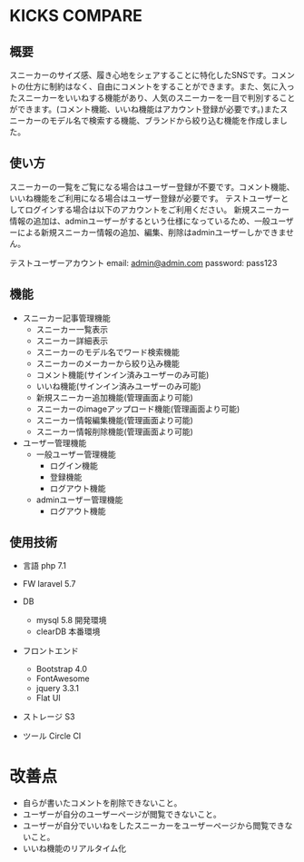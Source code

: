 # KICKS COMPARE

## 概要
 スニーカーのサイズ感、履き心地をシェアすることに特化したSNSです。コメントの仕方に制約はなく、自由にコメントをすることができます。また、気に入ったスニーカーをいいねする機能があり、人気のスニーカーを一目で判別することができます。(コメント機能、いいね機能はアカウント登録が必要です。)またスニーカーのモデル名で検索する機能、ブランドから絞り込む機能を作成しました。

 ## 使い方
 スニーカーの一覧をご覧になる場合はユーザー登録が不要です。コメント機能、いいね機能をご利用になる場合はユーザー登録が必要です。
 テストユーザーとしてログインする場合は以下のアカウントをご利用ください。
 新規スニーカー情報の追加は、adminユーザーがするという仕様になっているため、一般ユーザーによる新規スニーカー情報の追加、編集、削除はadminユーザーしかできません。

 テストユーザーアカウント
 email: admin@admin.com
 password: pass123


## 機能
* スニーカー記事管理機能
    * スニーカー一覧表示
    * スニーカー詳細表示
    * スニーカーのモデル名でワード検索機能
    * スニーカーのメーカーから絞り込み機能
    * コメント機能(サインイン済みユーザーのみ可能)
    * いいね機能(サインイン済みユーザーのみ可能)
    * 新規スニーカー追加機能(管理画面より可能)
    * スニーカーのimageアップロード機能(管理画面より可能)
    * スニーカー情報編集機能(管理画面より可能)
    * スニーカー情報削除機能(管理画面より可能)
* ユーザー管理機能
    * 一般ユーザー管理機能
        * ログイン機能
        * 登録機能
        * ログアウト機能
    * adminユーザー管理機能
        * ログアウト機能


## 使用技術
* 言語
    php 7.1
* FW
    laravel 5.7
* DB
    * mysql 5.8 開発環境
    * clearDB 本番環境

* フロントエンド
    * Bootstrap 4.0
    * FontAwesome
    * jquery 3.3.1
    * Flat UI

* ストレージ
    S3
* ツール
    Circle CI

# 改善点
* 自らが書いたコメントを削除できないこと。
* ユーザーが自分のユーザーページが閲覧できないこと。
* ユーザーが自分でいいねをしたスニーカーをユーザーページから閲覧できないこと。
* いいね機能のリアルタイム化

